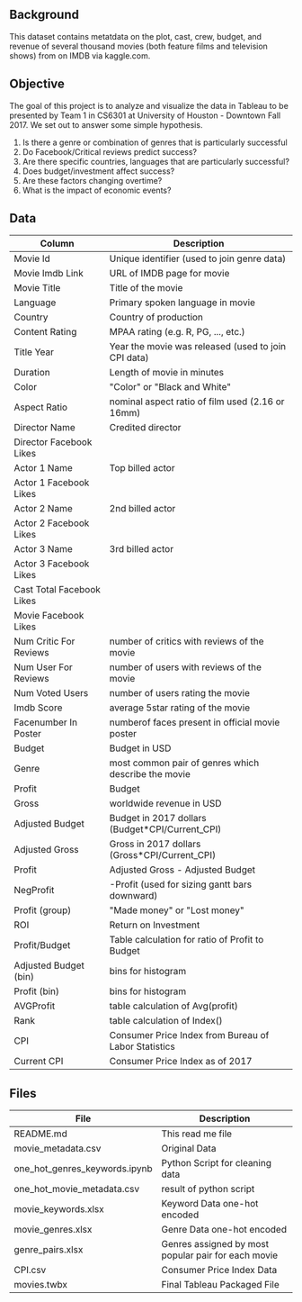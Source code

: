 ## Background
This dataset contains metatdata on the plot, cast, crew, budget, and revenue of several thousand movies (both feature films and television shows) from on IMDB via kaggle.com.

## Objective
The goal of this project is to analyze and visualize the data in Tableau to be presented by Team 1 in CS6301 at University of Houston - Downtown Fall 2017. We set out to answer some simple hypothesis.

1. Is there a genre or combination of genres that is particularly successful
2. Do Facebook/Critical reviews predict success?
3. Are there specific countries, languages that are particularly successful?
4. Does budget/investment affect success?
5. Are these factors changing overtime?
6. What is the impact of economic events?

## Data
|Column       |       Description                    |
|-------------|--------------------------------------|
|Movie Id| Unique identifier (used to join genre data)|
|Movie Imdb Link| URL of IMDB page for movie|
|Movie Title| Title of the movie|
|Language| Primary spoken language in movie|
|Country| Country of production|
|Content Rating| MPAA rating (e.g. R, PG, ..., etc.)|
|Title Year| Year the movie was released (used to join CPI data)|
|Duration| Length of movie in minutes|
|Color| "Color" or "Black and White"|
|Aspect Ratio| nominal aspect ratio of film used (2.16 or 16mm)|
|Director Name| Credited director|
|Director Facebook Likes|
|Actor 1 Name| Top billed actor|
|Actor 1 Facebook Likes|
|Actor 2 Name| 2nd billed actor|
|Actor 2 Facebook Likes|
|Actor 3 Name| 3rd billed actor|
|Actor 3 Facebook Likes|
|Cast Total Facebook Likes|
|Movie Facebook Likes|
|Num Critic For Reviews| number of critics with reviews of the movie|
|Num User For Reviews| number of users with reviews of the movie|
|Num Voted Users| number of users rating the movie|
|Imdb Score| average 5star rating of the movie|
|Facenumber In Poster| numberof faces present in official movie poster|
|Budget| Budget in USD|
|Genre| most common pair of genres which describe the movie |
|Profit | Budget|
|Gross| worldwide revenue in USD|
|Adjusted Budget| Budget in 2017 dollars (Budget*CPI/Current_CPI)|
|Adjusted Gross| Gross in 2017 dollars (Gross*CPI/Current_CPI)|
|Profit| Adjusted Gross - Adjusted Budget|
|NegProfit| -Profit (used for sizing gantt bars downward)|
|Profit (group)| "Made money" or "Lost money"|
|ROI| Return on Investment |
|Profit/Budget| Table calculation for ratio of Profit to Budget |
|Adjusted Budget (bin)| bins for histogram|
|Profit (bin)| bins for histogram|
|AVGProfit| table calculation of Avg(profit)|
|Rank| table calculation of Index()|
|CPI| Consumer Price Index from Bureau of Labor Statistics|
|Current CPI| Consumer Price Index as of 2017|

## Files
| File | Description |
|------|-------------|
|README.md | This read me file |
|movie_metadata.csv	| Original Data |
|one_hot_genres_keywords.ipynb	| Python Script for cleaning data|
|one_hot_movie_metadata.csv	| result of python script |
|movie_keywords.xlsx | Keyword Data one-hot encoded | 
|movie_genres.xlsx	| Genre Data one-hot encoded |
|genre_pairs.xlsx	| Genres assigned by most popular pair for each movie |
|CPI.csv	| Consumer Price Index Data |
|movies.twbx	| Final Tableau Packaged File|

